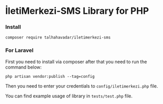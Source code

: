 # İletiMerkezi-SMS Library for PHP

### Install

    composer require talhahavadar/iletimerkezi-sms

### For Laravel

First you need to install via composer after that you need to
run the command below:

    php artisan vendor:publish --tag=config

Then you need to enter your credentials to `config/iletimerkezi.php`
 file.

 You can find example usage of library in `tests/test.php` file.